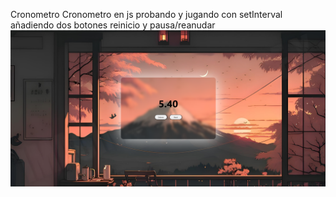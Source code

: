Cronometro
Cronometro en js probando y jugando con setInterval añadiendo dos botones reinicio y pausa/reanudar
![image alt](https://github.com/raulalonso1/Cronometro/blob/8ee19307875acaa4ff56e071c9a943da5be5b308/Screenshot_1.png)
